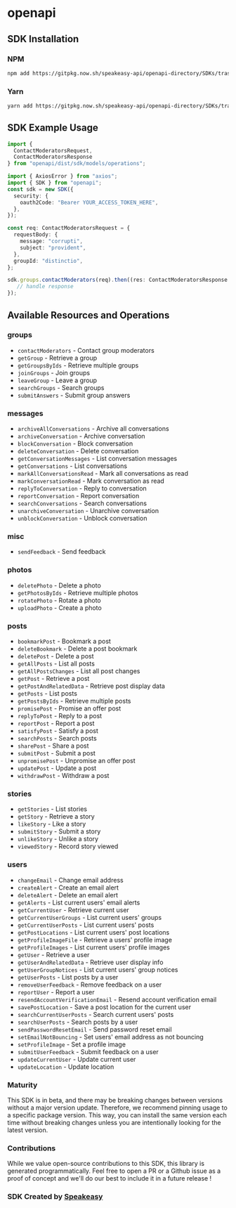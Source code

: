 # openapi

<!-- Start SDK Installation -->
## SDK Installation

### NPM

```bash
npm add https://gitpkg.now.sh/speakeasy-api/openapi-directory/SDKs/trashnothing.com/1.3/typescript
```

### Yarn

```bash
yarn add https://gitpkg.now.sh/speakeasy-api/openapi-directory/SDKs/trashnothing.com/1.3/typescript
```
<!-- End SDK Installation -->

## SDK Example Usage
<!-- Start SDK Example Usage -->
```typescript
import {
  ContactModeratorsRequest,
  ContactModeratorsResponse
} from "openapi/dist/sdk/models/operations";

import { AxiosError } from "axios";
import { SDK } from "openapi";
const sdk = new SDK({
  security: {
    oauth2Code: "Bearer YOUR_ACCESS_TOKEN_HERE",
  },
});

const req: ContactModeratorsRequest = {
  requestBody: {
    message: "corrupti",
    subject: "provident",
  },
  groupId: "distinctio",
};

sdk.groups.contactModerators(req).then((res: ContactModeratorsResponse | AxiosError) => {
   // handle response
});
```
<!-- End SDK Example Usage -->

<!-- Start SDK Available Operations -->
## Available Resources and Operations


### groups

* `contactModerators` - Contact group moderators
* `getGroup` - Retrieve a group
* `getGroupsByIds` - Retrieve multiple groups
* `joinGroups` - Join groups
* `leaveGroup` - Leave a group
* `searchGroups` - Search groups
* `submitAnswers` - Submit group answers

### messages

* `archiveAllConversations` - Archive all conversations
* `archiveConversation` - Archive conversation
* `blockConversation` - Block conversation
* `deleteConversation` - Delete conversation
* `getConversationMessages` - List conversation messages
* `getConversations` - List conversations
* `markAllConversationsRead` - Mark all conversations as read
* `markConversationRead` - Mark conversation as read
* `replyToConversation` - Reply to conversation
* `reportConversation` - Report conversation
* `searchConversations` - Search conversations
* `unarchiveConversation` - Unarchive conversation
* `unblockConversation` - Unblock conversation

### misc

* `sendFeedback` - Send feedback

### photos

* `deletePhoto` - Delete a photo
* `getPhotosByIds` - Retrieve multiple photos
* `rotatePhoto` - Rotate a photo
* `uploadPhoto` - Create a photo

### posts

* `bookmarkPost` - Bookmark a post
* `deleteBookmark` - Delete a post bookmark
* `deletePost` - Delete a post
* `getAllPosts` - List all posts
* `getAllPostsChanges` - List all post changes
* `getPost` - Retrieve a post
* `getPostAndRelatedData` - Retrieve post display data
* `getPosts` - List posts
* `getPostsByIds` - Retrieve multiple posts
* `promisePost` - Promise an offer post
* `replyToPost` - Reply to a post
* `reportPost` - Report a post
* `satisfyPost` - Satisfy a post
* `searchPosts` - Search posts
* `sharePost` - Share a post
* `submitPost` - Submit a post
* `unpromisePost` - Unpromise an offer post
* `updatePost` - Update a post
* `withdrawPost` - Withdraw a post

### stories

* `getStories` - List stories
* `getStory` - Retrieve a story
* `likeStory` - Like a story
* `submitStory` - Submit a story
* `unlikeStory` - Unlike a story
* `viewedStory` - Record story viewed

### users

* `changeEmail` - Change email address
* `createAlert` - Create an email alert
* `deleteAlert` - Delete an email alert
* `getAlerts` - List current users' email alerts
* `getCurrentUser` - Retrieve current user
* `getCurrentUserGroups` - List current users' groups
* `getCurrentUserPosts` - List current users' posts
* `getPostLocations` - List current users' post locations
* `getProfileImageFile` - Retrieve a users' profile image
* `getProfileImages` - List current users' profile images
* `getUser` - Retrieve a user
* `getUserAndRelatedData` - Retrieve user display info
* `getUserGroupNotices` - List current users' group notices
* `getUserPosts` - List posts by a user
* `removeUserFeedback` - Remove feedback on a user
* `reportUser` - Report a user
* `resendAccountVerificationEmail` - Resend account verification email
* `savePostLocation` - Save a post location for the current user
* `searchCurrentUserPosts` - Search current users' posts
* `searchUserPosts` - Search posts by a user
* `sendPasswordResetEmail` - Send password reset email
* `setEmailNotBouncing` - Set users' email address as not bouncing
* `setProfileImage` - Set a profile image
* `submitUserFeedback` - Submit feedback on a user
* `updateCurrentUser` - Update current user
* `updateLocation` - Update location
<!-- End SDK Available Operations -->

### Maturity

This SDK is in beta, and there may be breaking changes between versions without a major version update. Therefore, we recommend pinning usage
to a specific package version. This way, you can install the same version each time without breaking changes unless you are intentionally
looking for the latest version.

### Contributions

While we value open-source contributions to this SDK, this library is generated programmatically.
Feel free to open a PR or a Github issue as a proof of concept and we'll do our best to include it in a future release !

### SDK Created by [Speakeasy](https://docs.speakeasyapi.dev/docs/using-speakeasy/client-sdks)

